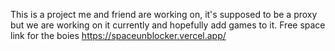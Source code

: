 This is a project me and friend are working on, it's supposed to be a proxy but we are working on it currently and hopefully add games to it.
Free space link for the boies https://spaceunblocker.vercel.app/
